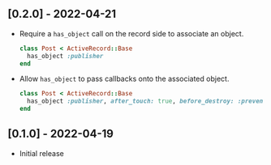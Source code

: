 ## [0.2.0] - 2022-04-21

- Require a `has_object` call on the record side to associate an object.

  ```ruby
  class Post < ActiveRecord::Base
    has_object :publisher
  end
  ```

- Allow `has_object` to pass callbacks onto the associated object.

  ```ruby
  class Post < ActiveRecord::Base
    has_object :publisher, after_touch: true, before_destroy: :prevent_errant_post_destroy
  end
  ```

## [0.1.0] - 2022-04-19

- Initial release
